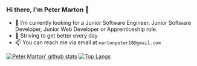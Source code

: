 ### Hi there, I'm Peter Marton 👋

- 🔭 I’m currently looking for a Junior Software Engineer, Junior Software Developer, Junior Web Developer or Apprenticeship role.
- 🌱 Striving to get better every day
- 📫 You can reach me via email at `martonpeter18@gmail.com`

<!--
**PytherMarton/PytherMarton** is a ✨ _special_ ✨ repository because its `README.md` (this file) appears on your GitHub profile.

Here are some ideas to get you started:

- 👯 I’m looking to collaborate on ...
- 🤔 I’m looking for help with ...
- 💬 Ask me about ...
- 😄 Pronouns: ...
- ⚡ Fun fact: ...
-->


[![Peter Marton' github stats](https://github-readme-stats.vercel.app/api?username=jocovass&theme=tokyonight)](https://github.com/jocovass/github-readme-stats )
[![Top Langs](https://github-readme-stats.vercel.app/api/top-langs/?username=jocovass&layout=compact)](https://github.com/jocovass/github-readme-stats)
